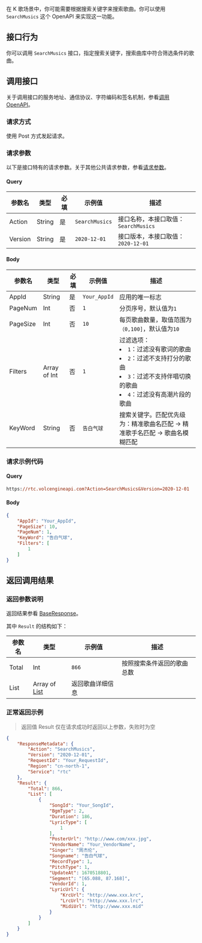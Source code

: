 在 K 歌场景中，你可能需要根据搜索关键字来搜索歌曲。你可以使用 `SearchMusics` 这个 OpenAPI 来实现这一功能。

## 接口行为

你可以调用 `SearchMusics` 接口，指定搜索关键字，搜索曲库中符合筛选条件的歌曲。

## 调用接口

关于调用接口的服务地址、通信协议、字符编码和签名机制，参看[调用 OpenAPI](69828)。

### 请求方式

使用 Post 方式发起请求。

### 请求参数

以下是接口特有的请求参数。关于其他公共请求参数，参看[请求参数](69828.md#requestparameters)。

#### Query

| 参数名 | 类型 | 必填 | 示例值 | 描述 |
| --- | --- | --- | --- | --- |
| Action | String | 是 | `SearchMusics` | 接口名称，本接口取值：`SearchMusics` |
| Version | String | 是 | `2020-12-01` | 接口版本，本接口取值：`2020-12-01` |


#### Body

| 参数名 | 类型 | 必填 | 示例值 | 描述 |
| --- | --- | --- | --- | --- |
| AppId | String | 是 | `Your_AppId` | 应用的唯一标志 |
| PageNum | Int | 否 | `1` | 分页序号，默认值为`1` |
| PageSize | Int | 否 | `10` | 每页歌曲数量，取值范围为`（0,100]`，默认值为`10`|
| Filters | Array of Int | 否 | `1` | 过滤选项：<li>`1`：过滤没有歌词的歌曲</li><li>`2`：过滤不支持打分的歌曲</li><li>`3`：过滤不支持伴唱切换的歌曲</li><li>`4`：过滤没有高潮片段的歌曲</li> |
| KeyWord | String | 否 | `告白气球` | 搜索关键字。匹配优先级为：精准歌曲名匹配 -> 精准歌手名匹配 -> 歌曲名模糊匹配 |


### 请求示例代码

#### Query

```postscript
https://rtc.volcengineapi.com?Action=SearchMusics&Version=2020-12-01
```

#### Body

```json
{
    "AppId": "Your_AppId",
    "PageSize": 10,
    "PageNum": 1,
    "KeyWord": "告白气球",
    "Filters": [
        1
    ]
}
```
## 返回调用结果

### 返回参数说明

返回结果参看 [BaseResponse](69835.md#baseresponse)。

其中 `Result` 的结构如下：

| 参数名 | 类型 | 示例值 | 描述 |
| --- | --- | --- | --- |
| Total | Int | `866` | 按照搜索条件返回的歌曲总数 |
| List | Array of [List](69835.md#list) | 返回歌曲详细信息 |  |



### **正常返回示例**

> 返回值 Result 仅在请求成功时返回以上参数，失败时为空

```json
{
    "ResponseMetadata": {
        "Action": "SearchMusics",
        "Version": "2020-12-01",
        "RequestId": "Your_RequestId",
        "Region": "cn-north-1",
        "Service": "rtc"
    },
    "Result": {
        "Total": 866,
        "List": [
            {
                "SongId": "Your_SongId",
                "BgmType": 2,
                "Duration": 186,
                "LyricType": [
                    1
                ],
                "PosterUrl": "http://www.com/xxx.jpg",
                "VendorName": "Your_VendorName",
                "Singer": "周杰伦",
                "Songname": "告白气球",
                "RecordType": 1,
                "PitchType": 1,
                "UpdateAt": 1670518801,
                "Segment": "[65.088, 87.168]",
                "VendorId": 1,
                "LyricUrl": {
                    "KrcUrl": "http://www.xxx.krc",
                    "LrcUrl": "http://www.xxx.lrc",
                    "MidiUrl": "http://www.xxx.mid"
                }
            }
        ]
    }
}
```
